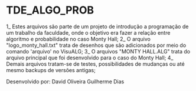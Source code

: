 # TDE_ALGO_PROB

1_ Estes arquivos são parte de um projeto de introdução a programação de um trabalho da faculdade, onde o objetivo era fazer a relação entre algoritmo e probabilidade no caso Monty Hall;
2_ O arquivo "logo_monty_hall.txt" trata de desenhos que são adicionados por meio do comando 'arquivo' no VisuALG;
3_ O arquivos "MONTY HALL.ALG" trata do arquivo principal que foi desenvolvido para o caso do Monty Hall;
4_ Demais arquivos tratam-se de testes, possibilidades de mudanças ou até mesmo backups de versões antigas;

Desenvolvido por: 
    David Oliveira
    Guilherme Dias
